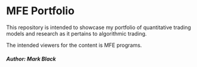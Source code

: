 
# MFE Portfolio

This repository is intended to showcase my portfolio of quantitative trading models and research as it pertains to algorithmic trading.

The intended viewers for the content is MFE programs.

##### Author: Mark Black
